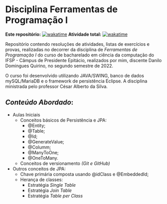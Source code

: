 # Disciplina Ferramentas de Programação I

**Este repositório:** [![wakatime](https://wakatime.com/badge/github/Dankotchev/Ferramentas-de-Programacao-I.svg?style=for-the-badge)](https://wakatime.com/badge/github/Dankotchev/Ferramentas-de-Programacao-I)     **Atividade total:** [![wakatime](https://wakatime.com/badge/user/7acf6789-aea1-423f-9bd3-04bae9188074.svg?style=for-the-badge)](https://wakatime.com/@7acf6789-aea1-423f-9bd3-04bae9188074) 

Repositório contendo resoluções de atividades, listas de exercícios e provas, realizadas no decorrer da disciplina de *Ferramentas de Programação I* do curso de bacharelado em ciência da computação do IFSP - Câmpus de Presidente Epitácio, realizados por mim, discente Danilo Domingues Quirino, no segundo semestre de 2022.

O curso foi desenvolvido utilizando JAVA/SWING, banco de dados mySQL/MariaDB e o framework de persistência Eclipse. A disciplina ministrada pelo professor César Alberto da Silva.

## _Conteúdo Abordado_:
- Aulas Iniciais
  - Conceitos básicos de Persistência e JPA:
  	- @Entity;
  	- @Table;
  	- @Id;
  	- @GenerateValue;
  	- @Columm;
  	- @ManyToOne;
  	- @OneToMany.
  - Conceitos de versionamento _(Git e GitHub)_
- Outros conceitos de JPA:
  - Chave primária composta usando @idClass e @EmbeddedId;
  - Herança de classes:
    - Estratégia _Single Table_
    - Estratégia _Join Table_
    - Estratégia _Table per Class_
